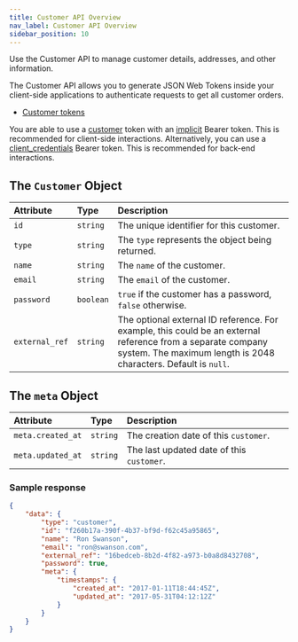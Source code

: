 ```yaml
---
title: Customer API Overview
nav_label: Customer API Overview
sidebar_position: 10
---
```


Use the Customer API to manage customer details, addresses, and other information.

The Customer API allows you to generate JSON Web Tokens inside your client-side applications to authenticate requests to get all customer orders.

- [Customer tokens](/docs/customer-management/customer-management-api/customer-tokens)

You are able to use a [customer](/docs/customer-management/customer-management-api/customer-tokens) token with an [implicit](/docs/authentication/Tokens/implicit-token#post-create-an-implicit-token) Bearer token.  This is recommended for client-side interactions. Alternatively, you can use a [client_credentials](/docs/authentication/Tokens/client-credential-token#post-create-a-client-credential-token) Bearer token. This is recommended for back-end interactions.

## The `Customer` Object

| Attribute      | Type      | Description                                               |
|:---------------|:----------|:----------------------------------------------------------|
| `id`           | `string`  | The unique identifier for this customer.                  |
| `type`         | `string`  | The `type` represents the object being returned.          |
| `name`         | `string`  | The `name` of the customer.                               |
| `email`        | `string`  | The `email` of the customer.                              |
| `password`     | `boolean` | `true` if the customer has a password, `false` otherwise. |
| `external_ref` | `string`  | The optional external ID reference. For example, this could be an external reference from a separate company system. The maximum length is 2048 characters. Default is `null`. |

## The `meta` Object

| Attribute         | Type     | Description                               |
|:------------------|:---------|:------------------------------------------|
| `meta.created_at` | `string` | The creation date of this `customer`.     |
| `meta.updated_at` | `string` | The last updated date of this `customer`. |

### Sample response

```json
{
    "data": {
        "type": "customer",
        "id": "f260b17a-390f-4b37-bf9d-f62c45a95865",
        "name": "Ron Swanson",
        "email": "ron@swanson.com",
        "external_ref": "16bedceb-8b2d-4f82-a973-b0a8d8432708",
        "password": true,
        "meta": {
            "timestamps": {
                "created_at": "2017-01-11T18:44:45Z",
                "updated_at": "2017-05-31T04:12:12Z"
            }
        }
    }
}
```
